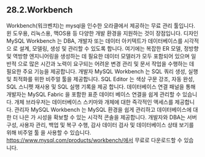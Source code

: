 ## 28.2.Workbench 
Workbench(워크벤치)는 mysql을 인수한 오라클에서 제공하는 무료 관리 툴입니다. 윈 도우용, 리눅스용, 맥OS용 등 다양한 개발 환경을 지원하는 것이 장점입니다. 
디자인 
MySQL Workbench 는 DBA, 개발자 또는 데이터 아키텍트가 데이터베이스를 시각적으 로 설계, 모델링, 생성 및 관리할 수 있도록 합니다. 여기에는 복잡한 ER 모델, 정방향 및 역방향 엔지니어링을 생성하는 데 필요한 데이터 모델러가 모두 포함되어 있으며 일반적 으로 많은 시간과 노력이 요구되는 어려운 변경 관리 및 문서 작업을 수행하는 데 필요한 주요 기능을 제공합니다. 
개발자 
MySQL Workbench 는 SQL 쿼리 생성, 실행 및 최적화를 위한 비주얼 툴을 제공합니다. SQL Editor 는 색상 구문 강조, 자동 완성, SQL 스니펫 재사용 및 SQL 실행 기록을 제공 합니다. 데이터베이스 연결 패널을 통해 개발자는 MySQL Fabric 을 포함한 표준 데이터 베이스 연결을 쉽게 관리할 수 있습니다. 개체 브라우저는 데이터베이스 스키마와 개체에 대한 즉각적인 액세스를 제공합니다. 
관리자 
MySQL Workbench 는 MySQL 환경을 쉽게 관리하고 데이터베이스에 대한 더 나은 가 시성을 확보할 수 있는 시각적 콘솔을 제공합니다. 개발자와 DBA는 서버 구성, 사용자 관리, 백업 및 복구 수행, 감사 데이터 검사 및 데이터베이스 상태 보기를 위해 비주얼 툴 을 사용할 수 있습니다. 
https://www.mysql.com/products/workbench/에서 무료로 다운로드할 수 있습 니다. 